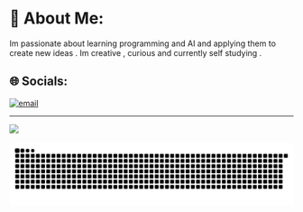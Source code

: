 # 💫 About Me:
Im passionate about learning programming and AI and applying them to create new ideas .
Im creative , curious and currently self studying .


## 🌐 Socials:
[![email](https://img.shields.io/badge/Email-D14836?logo=gmail&logoColor=white)](mailto:safamohammed23@hotmail.com) 


---
[![](https://visitcount.itsvg.in/api?id=safams23&icon=9&color=1)](https://visitcount.itsvg.in)

<!-- Proudly created with GPRM ( https://gprm.itsvg.in ) -->



<picture>
  <source media="(prefers-color-scheme: dark)" srcset="https://raw.githubusercontent.com/safams23/safams23/output/github-snake-dark.svg" />
  <source media="(prefers-color-scheme: light)" srcset="https://raw.githubusercontent.com/safams23/safams23/output/github-snake.svg" />
  <img alt="github-snake" src="https://raw.githubusercontent.com/safams23/safams23/output/github-snake.svg" />
</picture>
